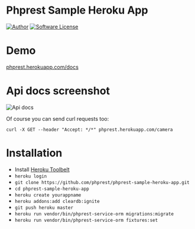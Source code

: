 # Phprest Sample Heroku App

[![Author](http://img.shields.io/badge/author-@adammbalogh-blue.svg?style=flat-square)](https://twitter.com/adammbalogh)
[![Software License](https://img.shields.io/badge/license-MIT-blue.svg?style=flat-square)](LICENSE)

# Demo

[phprest.herokuapp.com/docs](http://phprest.herokuapp.com/docs)

# Api docs screenshot

![Api docs](http://i.imgur.com/OZVO8eF.png)

Of course you can send curl requests too:

```cli
curl -X GET --header "Accept: */*" phprest.herokuapp.com/camera
```

# Installation

* Install [Heroku Toolbelt](https://toolbelt.heroku.com)
* `heroku login`
* `git clone https://github.com/phprest/phprest-sample-heroku-app.git`
* `cd phprest-sample-heroku-app`
* `heroku create yourappname`
* `heroku addons:add cleardb:ignite`
* `git push heroku master`
* `heroku run vendor/bin/phprest-service-orm migrations:migrate`
* `heroku run vendor/bin/phprest-service-orm fixtures:set`

